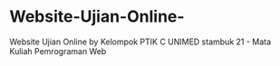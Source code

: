 # Website-Ujian-Online-
Website Ujian Online by Kelompok PTIK C UNIMED stambuk 21 - Mata Kuliah Pemrograman Web
